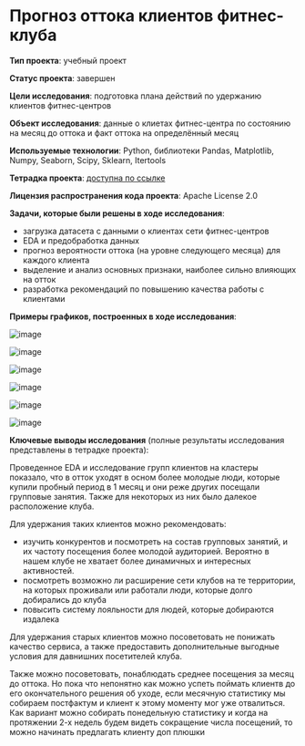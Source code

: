 # Прогноз оттока клиентов фитнес-клуба

**Тип проекта**: учебный проект

**Статус проекта**: завершен

**Цели исследования**: подготовка плана действий по удержанию клиентов фитнес-центров

**Объект исследования**: данные о клиетах фитнес-центра по состоянию на месяц до оттока и факт оттока на определённый месяц

**Используемые технологии**: Python, библиотеки Pandas, Matplotlib, Numpy, Seaborn, Scipy, Sklearn, Itertools

**Тетрадка проекта**: [доступна по ссылке](https://github.com/NataliaSolntseva/YandexPracticumTasks/blob/dbfa714f178b4e62cfc807edb8ebcd5d3e5669f6/Fitness%20club%20customer%20churn%20forecast/Fitness_club_customer_churn_forecast.ipynb)

**Лицензия распространения кода проекта**: Apache License 2.0 

**Задачи, которые были решены в ходе исследования**:

- загрузка датасета с данными о клиентах сети фитнес-центров 
- EDA и предобработка данных 
- прогноз вероятности оттока (на уровне следующего месяца) для каждого клиента
- выделение и анализ основных признаки, наиболее сильно влияющих на отток
- разработка рекомендаций по повышению качества работы с клиентами

**Примеры графиков, построенных в ходе исследования**:

![image](https://github.com/NataliaSolntseva/YandexPracticumTasks/assets/107438073/88733826-d087-4786-8af3-03964b7f4cae)

![image](https://github.com/NataliaSolntseva/YandexPracticumTasks/assets/107438073/d23f672e-2231-4507-8eaa-36f9b845ef13)

![image](https://github.com/NataliaSolntseva/YandexPracticumTasks/assets/107438073/e00a2cb7-c91b-4a28-85e5-4038f4aa6b3c)

![image](https://github.com/NataliaSolntseva/YandexPracticumTasks/assets/107438073/b4275f83-1f85-447f-a8b2-50fab6899e9b)

![image](https://github.com/NataliaSolntseva/YandexPracticumTasks/assets/107438073/1406bed7-8804-4655-8266-e13ef1975d72)

![image](https://github.com/NataliaSolntseva/YandexPracticumTasks/assets/107438073/41e076d3-675b-4ac9-9a09-b63c7836f9c4)


**Ключевые выводы исследования** (полные результаты исследования представлены в тетрадке проекта):

Проведенное EDA и исследование групп клиентов на кластеры показало, что в отток уходят в осном более молодые люди, которые купили пробный период в 1 месяц и они реже других посещали групповые занятия. Также для некоторых из них было далекое расположение клуба.

Для удержания таких клиентов можно рекомендовать:
- изучить конкурентов и посмотреть на состав групповых занятий, и их частоту посещения более молодой аудиторией. Вероятно в нашем клубе не хватает более динамичных и интересных активностей.
- посмотреть возможно ли расширение сети клубов на те территории, на которых проживали или работали люди, которые долго добирались до клуба
- повысить систему лояльности для людей, которые добираются издалека

Для удержания старых клиентов можно посоветовать не понижать качество сервиса, а также предоставить дополнительные выгодные условия для давнишних посетителей клуба.

Также можно посоветовать, понаблюдать среднее посещения за месяц до оттока. Но пока что непонятно как можно успеть поймать клиентв до его окончательного решения об уходе, если месячную статистику мы собираем постфактум и клиент к этому моменту мог уже отвалиться. Как вариант можно собирать понедельную статистику и когда на протяжении 2-х недель будем видеть сокращение числа посещений, то можно начинать предлагать клиенту доп плюшки
